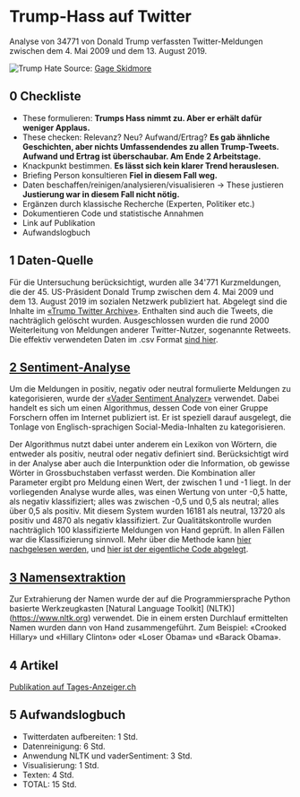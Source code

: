 # Trump-Hass auf Twitter

Analyse von 34771 von Donald Trump verfassten Twitter-Meldungen zwischen dem 4. Mai 2009 und dem 13. August 2019.

![Trump Hate](dt.png)
Source: [Gage Skidmore](https://www.flickr.com/photos/gageskidmore/32758233090)


## 0 Checkliste

- These formulieren: **Trumps Hass nimmt zu. Aber er erhält dafür weniger Applaus.**
- These checken: Relevanz? Neu? Aufwand/Ertrag? **Es gab ähnliche Geschichten, aber nichts Umfassendendes zu allen Trump-Tweets. Aufwand und Ertrag ist überschaubar. Am Ende 2 Arbeitstage.**
- Knackpunkt bestimmen. **Es lässt sich kein klarer Trend herauslesen.**
- Briefing Person konsultieren **Fiel in diesem Fall weg.**
- Daten beschaffen/reinigen/analysieren/visualisieren -> These justieren **Justierung war in diesem Fall nicht nötig.**
- Ergänzen durch klassische Recherche (Experten, Politiker etc.)
- Dokumentieren Code und statistische Annahmen
- Link auf Publikation
- Aufwandslogbuch



## 1 Daten-Quelle

Für die Untersuchung berücksichtigt, wurden alle 34'771 Kurzmeldungen, die der 45. US-Präsident Donald Trump zwischen dem 4. Mai 2009 und dem 13. August 2019 im sozialen Netzwerk publiziert hat. Abgelegt sind die Inhalte im [«Trump Twitter Archive»](http://www.trumptwitterarchive.com).
Enthalten sind auch die Tweets, die nachträglich gelöscht wurden. Ausgeschlossen wurden die rund 2000 Weiterleitung von Meldungen anderer Twitter-Nutzer, sogenannte Retweets. Die effektiv verwendeten Daten im .csv Format [sind hier](https://github.com/tamedia-ddj/trumphate/blob/master/trumptweets.csv).

## [2 Sentiment-Analyse](https://github.com/tamedia-ddj/trumphate/blob/master/1.%20Sentiment%20Analysis.ipynb)

Um die Meldungen in positiv, negativ oder neutral formulierte Meldungen zu kategorisieren, wurde der [«Vader Sentiment Analyzer»](https://github.com/cjhutto/vaderSentiment) verwendet. Dabei handelt es sich um einen Algorithmus, dessen Code von einer Gruppe Forschern offen im Internet publiziert ist. Er ist speziell darauf ausgelegt, die Tonlage von Englisch-sprachigen Social-Media-Inhalten zu kategorisieren.

Der Algorithmus nutzt dabei unter anderem ein Lexikon von Wörtern, die entweder als positiv, neutral oder negativ definiert sind. Berücksichtigt wird in der Analyse aber auch die Interpunktion oder die Information, ob gewisse Wörter in Grossbuchstaben verfasst werden. Die Kombination aller Parameter ergibt pro Meldung einen Wert, der zwischen 1 und -1 liegt. In der vorliegenden Analyse wurde alles, was einen Wertung von unter -0,5 hatte, als negativ klassifiziert; alles was zwischen -0,5 und 0,5 als neutral; alles über 0,5 als positiv. Mit diesem System wurden 16181 als neutral, 13720 als positiv und 4870 als negativ klassifiziert. Zur Qualitätskontrolle wurden nachträglich 100 klassifizierte Meldungen von Hand geprüft. In allen Fällen war die Klassifizierung sinnvoll. Mehr über die Methode kann [hier nachgelesen werden](http://comp.social.gatech.edu/papers/icwsm14.vader.hutto.pdf), und [hier ist der eigentliche Code abgelegt](https://github.com/cjhutto/vaderSentiment).

## [3 Namensextraktion](https://github.com/tamedia-ddj/trumphate/blob/master/2.%20Name%20Extraction.ipynb)

Zur Extrahierung der Namen wurde der auf die Programmiersprache Python basierte Werkzeugkasten [Natural Language Toolkit] (NLTK)](https://www.nltk.org) verwendet. Die in einem ersten Durchlauf ermittelten Namen wurden dann von Hand zusammengeführt. Zum Beispiel: «Crooked Hillary» und «Hillary Clinton» oder «Loser Obama» und «Barack Obama».

## 4 Artikel
[Publikation auf Tages-Anzeiger.ch](https://www.tagesanzeiger.ch/ausland/Trumps-Hasstiraden-in-den-sozialen-Medien-nehmen-unaufhoerlich-zu/story/11406769)

## 5 Aufwandslogbuch
- Twitterdaten aufbereiten: 1 Std.
- Datenreinigung: 6 Std.
- Anwendung NLTK und vaderSentiment: 3 Std.
- Visualisierung: 1 Std.
- Texten: 4 Std.
- TOTAL: 15 Std.
